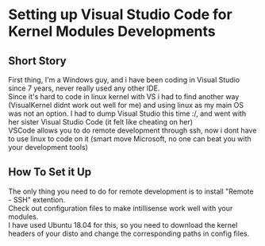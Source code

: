 # Setting up Visual Studio Code for Kernel Modules Developments
## Short Story
First thing, I'm a Windows guy, and i have been coding in Visual Studio since 7 years, never really used any other IDE. <br>Since it's hard to code in linux kernel with VS i had to find another way (VisualKernel didnt work out well for me) and using linux as my main OS was not an option. I had to dump Visual Studio this time :/, and went with her sister Visual Studio Code (it felt like cheating on her)<br>
VSCode allows you to do remote development through ssh, now i dont have to use linux to code on it (smart move Microsoft, no one can beat you with your development tools)
## How To Set it Up
The only thing you need to do for remote development is to install "Remote - SSH" extention.<br>
Check out configuration files to make intillisense work well with your modules.<br>
I have used Ubuntu 18.04 for this, so you need to download the kernel headers of your disto and change the corresponding paths in config files.<br>